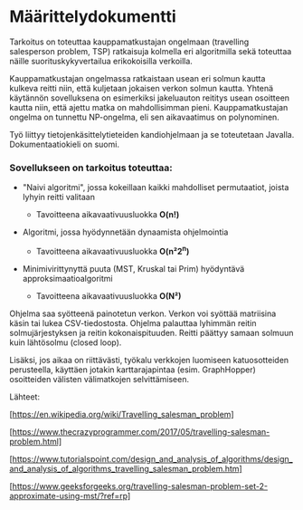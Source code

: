 # Määrittelydokumentti


Tarkoitus on toteuttaa kauppamatkustajan ongelmaan (travelling salesperson problem, TSP)
ratkaisuja kolmella eri algoritmilla sekä toteuttaa näille suorituskykyvertailua erikokoisilla verkoilla. 

Kauppamatkustajan ongelmassa ratkaistaan usean eri solmun kautta kulkeva reitti niin,
että kuljetaan jokaisen verkon solmun kautta. Yhtenä käytännön sovelluksena on 
esimerkiksi jakeluauton reititys usean osoitteen kautta niin, että ajettu matka on
mahdollisimman pieni. Kauppamatkustajan ongelma on tunnettu NP-ongelma, eli sen aikavaatimus on polynominen.

Työ liittyy tietojenkäsittelytieteiden kandiohjelmaan ja se toteutetaan Javalla. Dokumentaatiokieli on suomi.


### Sovellukseen on tarkoitus toteuttaa:
* "Naivi algoritmi", jossa kokeillaan kaikki mahdolliset permutaatiot, joista lyhyin reitti valitaan
	* Tavoitteena aikavaativuusluokka **O(n!)**

* Algoritmi, jossa hyödynnetään dynaamista ohjelmointia
	* Tavoitteena aikavaativuusluokka **O(n²2<sup>n</sup>)**

* Minimivirittynyttä puuta (MST, Kruskal tai Prim) hyödyntävä approksimaatioalgoritmi
	* Tavoitteena aikavaativuusluokka **O(N²)**

Ohjelma saa syötteenä painotetun verkon. Verkon voi syöttää matriisina käsin tai lukea CSV-tiedostosta. Ohjelma palauttaa lyhimmän reitin solmujärjestyksen ja reitin kokonaispituuden.
Reitti päättyy samaan solmuun kuin lähtösolmu (closed loop).

Lisäksi, jos aikaa on riittävästi, työkalu verkkojen luomiseen katuosotteiden perusteella, käyttäen jotakin karttarajapintaa (esim. GraphHopper) osoitteiden välisten välimatkojen selvittämiseen.

Lähteet:

[https://en.wikipedia.org/wiki/Travelling_salesman_problem]

[https://www.thecrazyprogrammer.com/2017/05/travelling-salesman-problem.html]

[https://www.tutorialspoint.com/design_and_analysis_of_algorithms/design_and_analysis_of_algorithms_travelling_salesman_problem.htm]

[https://www.geeksforgeeks.org/travelling-salesman-problem-set-2-approximate-using-mst/?ref=rp]
